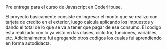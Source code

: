 Pre entrega para el curso de Javascript en CoderHouse.

El proyecto basicamente consiste en ingresar el monto que se realizo con tarjeta de credito en el exterior, luego calcula aplicando los impuestos y dando el total de lo que se va a tener que pagar de ese consumo.
El codigo esta realizado con lo ya visto en las clases, ciclo for, funciones, variables, etc. Adicionalmente fui agregando otros codigos los cuales fui aprendiendo en forma autodidacta.
